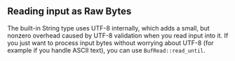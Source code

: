 
## Reading input as Raw Bytes
The built-in String type uses UTF-8 internally, which adds a small, but nonzero overhead caused by UTF-8 validation when you read input into it. If you just want to process input bytes without worrying about UTF-8 (for example if you handle ASCII text), you can use `BufRead::read_until`.

